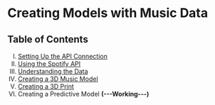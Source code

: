 <h1>Creating Models with Music Data</h1> 

<h2>Table of Contents</h2>
<ol type = 'I'>
 <li><a href = 'https://nbviewer.org/github/JonYarber/music_modeling/blob/main/1.%20Setting%20Up%20the%20API%20Connection.ipynb'>Setting Up the API Connection</a></li>
 <li><a href = 'https://nbviewer.org/github/JonYarber/music_modeling/blob/main/2.%20Using%20the%20Spotify%20API.ipynb'>Using the Spotify API</a></li>
 <li><a href = 'https://nbviewer.org/github/JonYarber/music_modeling/blob/main/3.%20Understanding%20the%20Data.ipynb'>Understanding the Data</a></li>
 <li><a href = 'https://nbviewer.org/github/JonYarber/music_modeling/blob/main/4.%20Creating%20a%203D%20Music%20Model.ipynb'>Creating a 3D Music Model</a></li>
 <li><a href = 'https://nbviewer.org/github/JonYarber/music_modeling/blob/main/5.%20Creating%20a%203D%20Print.ipynb'>Creating a 3D Print</a></li>
 <li>Creating a Predictive Model <b>(---Working---)</b></li>
</ol>


